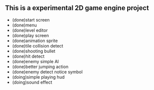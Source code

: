 ## This is a experimental 2D game engine project

* (done)start screen
* (done)menu
* (done)level editor
* (done)play screen
* (done)animation sprite
* (done)tile collision detect
* (done)shooting bullet
* (done)hit detect
* (done)enemy simple AI
* (done)better jumping action
* (done)enemy detect notice symbol 
* (doing)simple playing hud
* (doing)sound effect
